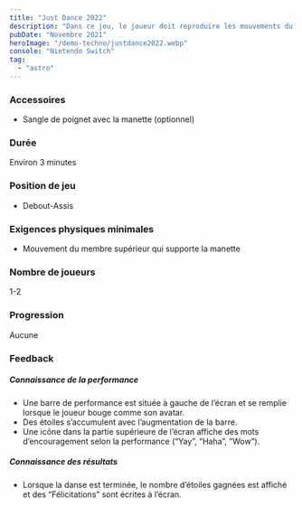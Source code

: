 ```yaml
---
title: "Just Dance 2022"
description: "Dans ce jeu, le joueur doit reproduire les mouvements du personnage à l’écran en suivant le rythme de la musique."
pubDate: "Novembre 2021"
heroImage: "/demo-techno/justdance2022.webp"
console: "Nintendo Switch"
tag:
  - "astro"
---
```


### Accessoires

- Sangle de poignet avec la manette (optionnel)

### Durée

Environ 3 minutes

### Position de jeu

- Debout-Assis

### Exigences physiques minimales

- Mouvement du membre supérieur qui supporte la manette

### Nombre de joueurs

1-2

### Progression

Aucune

### Feedback

##### Connaissance de la performance

- Une barre de performance est située à gauche de l’écran et se remplie lorsque le joueur bouge comme son avatar.
- Des étoiles s’accumulent avec l’augmentation de la barre.
- Une icône dans la partie supérieure de l’écran affiche des mots d’encouragement selon la performance (“Yay”, “Haha”, “Wow”).

##### Connaissance des résultats

- Lorsque la danse est terminée, le nombre d’étoiles gagnées est affiché et des “Félicitations” sont écrites à l’écran.
